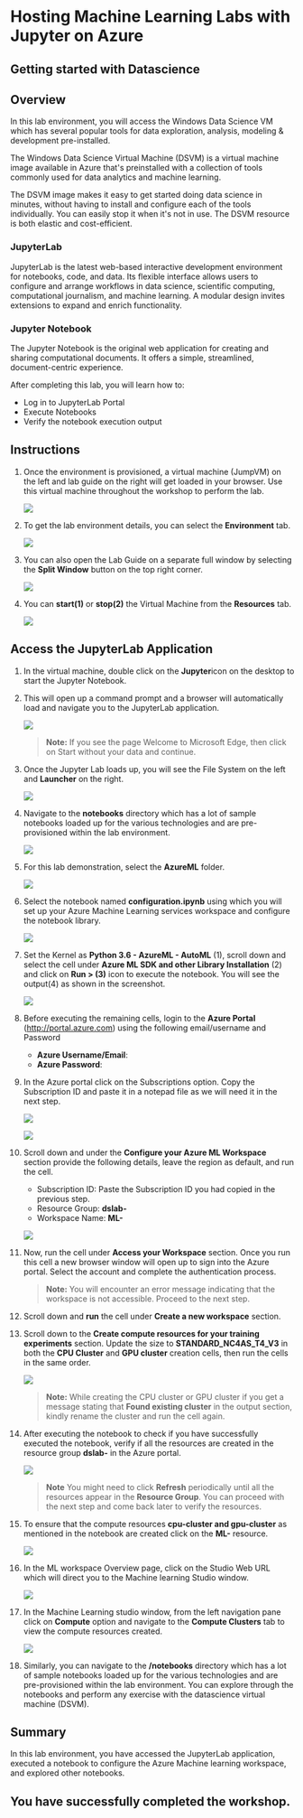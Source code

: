 # Hosting Machine Learning Labs with Jupyter on Azure

## Getting started with Datascience

## Overview

In this lab environment, you will access the Windows Data Science VM which has several popular tools for data exploration, analysis, modeling & development pre-installed.

The Windows Data Science Virtual Machine (DSVM) is a virtual machine image available in Azure that's preinstalled with a collection of tools commonly used for data analytics and machine learning.

The DSVM image makes it easy to get started doing data science in minutes, without having to install and configure each of the tools individually. You can easily stop it when it's not in use. The DSVM resource is both elastic and cost-efficient.

### JupyterLab
JupyterLab is the latest web-based interactive development environment for notebooks, code, and data. Its flexible interface allows users to configure and arrange workflows in data science, scientific computing, computational journalism, and machine learning. A modular design invites extensions to expand and enrich functionality.

### Jupyter Notebook
The Jupyter Notebook is the original web application for creating and sharing computational documents. It offers a simple, streamlined, document-centric experience.

After completing this lab, you will learn how to:

- Log in to JupyterLab Portal
- Execute Notebooks
- Verify the notebook execution output

## Instructions

1. Once the environment is provisioned, a virtual machine (JumpVM) on the left and lab guide on the right will get loaded in your browser. Use this virtual machine throughout the workshop to perform the lab.

   ![](../images/gp1.1a.png)

2. To get the lab environment details, you can select the **Environment** tab.
   
   ![](../images/gp2n.png)

3. You can also open the Lab Guide on a separate full window by selecting the **Split Window** button on the top right corner.
   
   ![](../images/gp3n.png)
 
4. You can **start(1)** or **stop(2)** the Virtual Machine from the **Resources** tab.

   ![](../images/gp4.png)
   
## Access the JupyterLab Application

1. In the virtual machine, double click on the **Jupyter**icon on the desktop to start the Jupyter Notebook.

1. This will open up a command prompt and a browser will automatically load and navigate you to the JupyterLab application.

   ![](../images/jupyteronvm.png)

   >**Note:** If you see the page Welcome to Microsoft Edge, then click on Start without your data and continue. 
   
1. Once the Jupyter Lab loads up, you will see the File System on the left and **Launcher** on the right. 

   ![](../images/jupyterlab-browser.png)
   
1. Navigate to the **notebooks** directory which has a lot of sample notebooks loaded up for the various technologies and are pre-provisioned within the lab environment.

   ![](../images/notebooks.png)
   
1. For this lab demonstration, select the **AzureML** folder.

   ![](../images/AzureMLfolder.png)

1. Select the notebook named **configuration.ipynb** using which you will set up your Azure Machine Learning services workspace and configure the notebook library.

   ![](../images/gp5.png)

1. Set the Kernel as **Python 3.6 - AzureML - AutoML** (1), scroll down and select the cell under **Azure ML SDK and other Library Installation** (2) and click on **Run > (3)** icon to execute the notebook. You will see the output(4) as shown in the screenshot.

   ![](../images/gp6.png)
   
1. Before executing the remaining cells, login to the **Azure Portal** (<http://portal.azure.com>) using the following email/username and Password 

   * **Azure Username/Email**:  <inject key="AzureAdUserEmail"></inject> 
   * **Azure Password**:  <inject key="AzureAdUserPassword"></inject>

1. In the Azure portal click on the Subscriptions option. Copy the Subscription ID and paste it in a notepad file as we will need it in the next step.

    ![](../images/gp7.png)

    ![](../images/gp8.png)

1. Scroll down and under the **Configure your Azure ML Workspace** section provide the following details, leave the region as default, and run the cell.

    - Subscription ID: Paste the Subscription ID you had copied in the previous step.
    - Resource Group: **dslab-<inject key="Deployment ID" enableCopy="false" />**
    - Workspace Name: **ML-<inject key="Deployment ID" enableCopy="false" />**

     ![](../images/gp9.png)
    
1. Now, run the cell under **Access your Workspace** section. Once you run this cell a new browser window will open up to sign into the Azure portal. Select the **<inject key="AzureAdUserEmail"></inject>** account and complete the authentication process.

    >**Note:** You will encounter an error message indicating that the workspace is not accessible. Proceed to the next step.
    
1. Scroll down and **run** the cell under **Create a new workspace** section.

1. Scroll down to the **Create compute resources for your training experiments** section. Update the size to **STANDARD_NC4AS_T4_V3** in both the **CPU Cluster** and **GPU cluster** creation cells, then run the cells in the same order.

    ![](../images/gpu.png)

     >**Note:** While creating the CPU cluster or GPU cluster if you get a message stating that **Found existing cluster** in the output section, kindly rename the cluster and run the cell again.

1. After executing the notebook to check if you have successfully executed the notebook, verify if all the resources are created in the resource group **dslab-<inject key="DeploymentID"></inject>** in the Azure portal.

    ![](../images/gp10.png)
    
    >**Note** You might need to click **Refresh** periodically until all the resources appear in the **Resource Group**. You can proceed with the next step and come back later to verify the resources.

1. To ensure that the compute resources **cpu-cluster and gpu-cluster** as mentioned in the notebook are created click on the  **ML-<inject key="DeploymentID"></inject>** resource.

    ![](../images/gp11.png)

1. In the ML workspace Overview page, click on the Studio Web URL which will direct you to the Machine learning Studio window.

    ![](../images/gp12.png)

1. In the Machine Learning studio window, from the left navigation pane click on **Compute** option and navigate to the **Compute Clusters** tab to view the compute resources created.

    ![](../images/computeupd.png)

1. Similarly, you can navigate to the **/notebooks** directory which has a lot of sample notebooks loaded up for the various technologies and are pre-provisioned within the lab environment. You can explore through the notebooks and perform any exercise with the datascience virtual machine (DSVM).
   
 ## Summary
 
 In this lab environment, you have accessed the JupyterLab application, executed a notebook to configure the Azure Machine learning workspace, and explored other notebooks.

## You have successfully completed the workshop.
   

